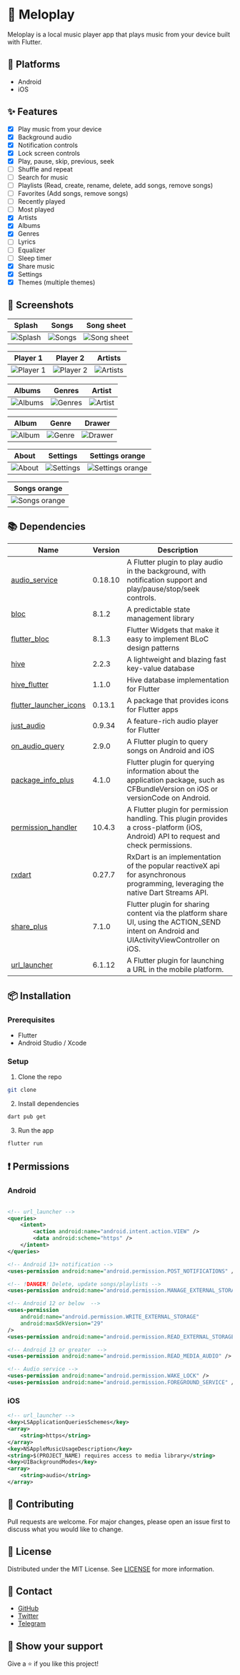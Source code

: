 # 🎵 Meloplay

Meloplay is a local music player app that plays music from your device built with Flutter.

## 📱 Platforms

-   Android
-   iOS

## ✨ Features

-   [x] Play music from your device
-   [x] Background audio
-   [x] Notification controls
-   [x] Lock screen controls
-   [x] Play, pause, skip, previous, seek
-   [ ] Shuffle and repeat
-   [ ] Search for music
-   [ ] Playlists (Read, create, rename, delete, add songs, remove songs)
-   [ ] Favorites (Add songs, remove songs)
-   [ ] Recently played
-   [ ] Most played
-   [x] Artists
-   [x] Albums
-   [x] Genres
-   [ ] Lyrics
-   [ ] Equalizer
-   [ ] Sleep timer
-   [x] Share music
-   [x] Settings
-   [x] Themes (multiple themes)

## 📸 Screenshots

<!-- Variables -->

[splash]: screenshots/splash.jpg "Splash"
[songs]: screenshots/songs.jpg "Songs"
[song_sheet]: screenshots/song_sheet.jpg "Song sheet"
[player-1]: screenshots/player-1.jpg "Player 1"
[player-2]: screenshots/player-2.jpg "Player 2"
[artists]: screenshots/artists.jpg "Artists"
[albums]: screenshots/albums.jpg "Albums"
[genres]: screenshots/genres.jpg "Genres"
[artist]: screenshots/artist.jpg "Artist"
[album]: screenshots/album.jpg "Album"
[genre]: screenshots/genre.jpg "Genre"
[drawer]: screenshots/drawer.jpg "Drawer"
[about]: screenshots/about.jpg "About"
[settings]: screenshots/settings.jpg "Settings"
[settings_orange]: screenshots/settings_orange.jpg "Settings orange"
[songs_orange]: screenshots/songs_orange.jpg "Songs orange"

<!-- Table -->

|      Splash       |      Songs      |        Song sheet         |
| :---------------: | :-------------: | :-----------------------: |
| ![Splash][splash] | ![Songs][songs] | ![Song sheet][song_sheet] |

|       Player 1        |       Player 2        |       Artists       |
| :-------------------: | :-------------------: | :-----------------: |
| ![Player 1][player-1] | ![Player 2][player-2] | ![Artists][artists] |

|      Albums       |      Genres       |      Artist       |
| :---------------: | :---------------: | :---------------: |
| ![Albums][albums] | ![Genres][genres] | ![Artist][artist] |

|      Album      |      Genre      |      Drawer       |
| :-------------: | :-------------: | :---------------: |
| ![Album][album] | ![Genre][genre] | ![Drawer][drawer] |

|      About      |       Settings        |           Settings orange           |
| :-------------: | :-------------------: | :---------------------------------: |
| ![About][about] | ![Settings][settings] | ![Settings orange][settings_orange] |

|         Songs orange          |
| :---------------------------: |
| ![Songs orange][songs_orange] |

## 📚 Dependencies

| Name                                                                      | Version | Description                                                                                                                                |
| ------------------------------------------------------------------------- | ------- | ------------------------------------------------------------------------------------------------------------------------------------------ |
| [audio_service](https://pub.dev/packages/audio_service)                   | 0.18.10 | A Flutter plugin to play audio in the background, with notification support and play/pause/stop/seek controls.                             |
| [bloc](https://pub.dev/packages/bloc)                                     | 8.1.2   | A predictable state management library                                                                                                     |
| [flutter_bloc](https://pub.dev/packages/flutter_bloc)                     | 8.1.3   | Flutter Widgets that make it easy to implement BLoC design patterns                                                                        |
| [hive](https://pub.dev/packages/hive)                                     | 2.2.3   | A lightweight and blazing fast key-value database                                                                                          |
| [hive_flutter](https://pub.dev/packages/hive_flutter)                     | 1.1.0   | Hive database implementation for Flutter                                                                                                   |
| [flutter_launcher_icons](https://pub.dev/packages/flutter_launcher_icons) | 0.13.1  | A package that provides icons for Flutter apps                                                                                             |
| [just_audio](https://pub.dev/packages/just_audio)                         | 0.9.34  | A feature-rich audio player for Flutter                                                                                                    |
| [on_audio_query](https://pub.dev/packages/on_audio_query)                 | 2.9.0   | A Flutter plugin to query songs on Android and iOS                                                                                         |
| [package_info_plus](https://pub.dev/packages/package_info_plus)           | 4.1.0   | Flutter plugin for querying information about the application package, such as CFBundleVersion on iOS or versionCode on Android.           |
| [permission_handler](https://pub.dev/packages/permission_handler)         | 10.4.3  | A Flutter plugin for permission handling. This plugin provides a cross-platform (iOS, Android) API to request and check permissions.       |
| [rxdart](https://pub.dev/packages/rxdart)                                 | 0.27.7  | RxDart is an implementation of the popular reactiveX api for asynchronous programming, leveraging the native Dart Streams API.             |
| [share_plus](https://pub.dev/packages/share_plus)                         | 7.1.0   | Flutter plugin for sharing content via the platform share UI, using the ACTION_SEND intent on Android and UIActivityViewController on iOS. |
| [url_launcher](https://pub.dev/packages/url_launcher)                     | 6.1.12  | A Flutter plugin for launching a URL in the mobile platform.                                                                               |

## 📦 Installation

### Prerequisites

-   Flutter
-   Android Studio / Xcode

### Setup

1. Clone the repo

```sh
git clone
```

2. Install dependencies

```sh
dart pub get
```

3. Run the app

```sh
flutter run
```

## ❗ Permissions

### Android

```xml

<!-- url_launcher -->
<queries>
    <intent>
        <action android:name="android.intent.action.VIEW" />
        <data android:scheme="https" />
    </intent>
</queries>

<!-- Android 13+ notification -->
<uses-permission android:name="android.permission.POST_NOTIFICATIONS" />

<!-- !DANGER! Delete, update songs/playlists -->
<uses-permission android:name="android.permission.MANAGE_EXTERNAL_STORAGE" />

<!-- Android 12 or below  -->
<uses-permission
    android:name="android.permission.WRITE_EXTERNAL_STORAGE"
    android:maxSdkVersion="29"
/>
<uses-permission android:name="android.permission.READ_EXTERNAL_STORAGE" />

<!-- Android 13 or greater  -->
<uses-permission android:name="android.permission.READ_MEDIA_AUDIO" />

<!-- Audio service -->
<uses-permission android:name="android.permission.WAKE_LOCK" />
<uses-permission android:name="android.permission.FOREGROUND_SERVICE" />
```

### iOS

```xml
<!-- url_launcher -->
<key>LSApplicationQueriesSchemes</key>
<array>
    <string>https</string>
</array>
<key>NSAppleMusicUsageDescription</key>
<string>$(PROJECT_NAME) requires access to media library</string>
<key>UIBackgroundModes</key>
<array>
    <string>audio</string>
</array>

```

## 🤝 Contributing

Pull requests are welcome. For major changes, please open an issue first to discuss what you would like to change.

## 📝 License

Distributed under the MIT License. See [LICENSE](LICENSE) for more information.

## 📧 Contact

-   [GitHub](https://github.com/ShokhrukhbekYuldoshev)
-   [Twitter](https://twitter.com/ShokhrukhbekY)
-   [Telegram](https://t.me/fighttothedeath)

## 🌟 Show your support

Give a ⭐️ if you like this project!
